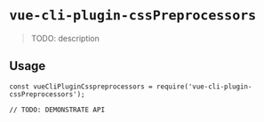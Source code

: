 # `vue-cli-plugin-cssPreprocessors`

> TODO: description

## Usage

```
const vueCliPluginCsspreprocessors = require('vue-cli-plugin-cssPreprocessors');

// TODO: DEMONSTRATE API
```
